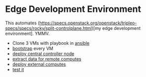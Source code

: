 # Edge Development Environment

This automates (https://specs.openstack.org/openstack/tripleo-specs/specs/rocky/split-controlplane.html)[my edge development environment]. YMMV.

- Clone 3 VMs with playbook in [ansible](ansible/clone.yml)
- [bootstrap](bootstrap.sh) every VM
- [deploy central controller node](standalone-central.sh)
- [extract data for remote computes](create-compute-stack-env.sh)
- [deploy external computes](standalone-edge.sh)
- [test it](test.sh)
